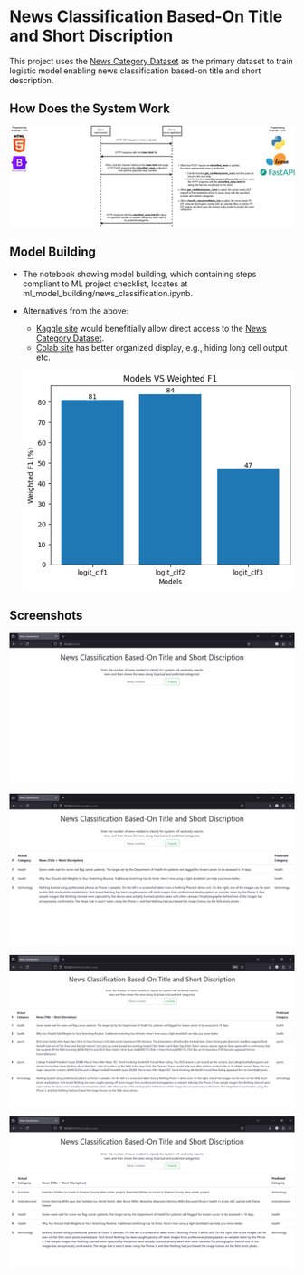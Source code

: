 # News Classification Based-On Title and Short Discription
This project uses the [News Category Dataset](https://www.kaggle.com/datasets/rmisra/news-category-dataset) as the primary dataset to train logistic model enabling news classification 
based-on title and short description.

## How Does the System Work
![](https://github.com/sora-ix9/news_classification/blob/93205565c5e3155755b7043bf4811adbef4bfdda/diagram/diagram1.png)

## Model Building
* The notebook showing model building, which containing steps compliant to ML project checklist, locates at ml_model_building/news_classification.ipynb.
* Alternatives from the above:
  - [Kaggle site](https://www.kaggle.com/code/kaosar/news-classification) would benefitially allow direct access to the [News Category Dataset](https://www.kaggle.com/datasets/rmisra/news-category-dataset).
  - [Colab site](https://colab.research.google.com/github/sora-ix9/news_classification/blob/main/ml_model_building/news_classification.ipynb) has better organized display, e.g., hiding long cell output etc.

  ![](https://github.com/sora-ix9/news_classification/blob/93205565c5e3155755b7043bf4811adbef4bfdda/ml_model_building/Models_VS_Weighted_F1.png)

## Screenshots
![](https://github.com/sora-ix9/news_classification/blob/93205565c5e3155755b7043bf4811adbef4bfdda/screenshorts/Screenshot1.png)

![](https://github.com/sora-ix9/news_classification/blob/93205565c5e3155755b7043bf4811adbef4bfdda/screenshorts/Screenshot2.png)

![](https://github.com/sora-ix9/news_classification/blob/93205565c5e3155755b7043bf4811adbef4bfdda/screenshorts/Screenshot3.png)

![](https://github.com/sora-ix9/news_classification/blob/93205565c5e3155755b7043bf4811adbef4bfdda/screenshorts/Screenshot4.png)